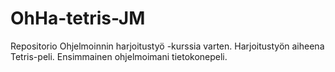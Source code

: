 OhHa-tetris-JM
==============

Repositorio Ohjelmoinnin harjoitustyö -kurssia varten. Harjoitustyön aiheena Tetris-peli.
Ensimmainen ohjelmoimani tietokonepeli.
